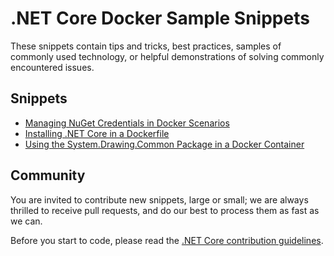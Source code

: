 # .NET Core Docker Sample Snippets

These snippets contain tips and tricks, best practices, samples of commonly used technology, or helpful demonstrations of solving commonly encountered issues.

## Snippets

* [Managing NuGet Credentials in Docker Scenarios](nuget-credentials.md)
* [Installing .NET Core in a Dockerfile](installing-dotnet.md)
* [Using the System.Drawing.Common Package in a Docker Container](using-system-drawing-common.md)

## Community

You are invited to contribute new snippets, large or small; we are always thrilled to receive pull requests, and do our best to process them as fast as we can.

Before you start to code, please read the [.NET Core contribution guidelines](https://github.com/dotnet/coreclr/blob/master/CONTRIBUTING.md).

